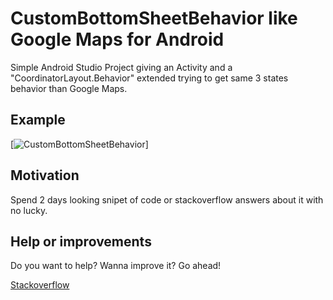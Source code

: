 # CustomBottomSheetBehavior like Google Maps for Android
Simple Android Studio Project giving an Activity and a "CoordinatorLayout.Behavior<V>" extended trying 
to get same 3 states behavior than Google Maps.

## Example
[![CustomBottomSheetBehavior](https://raw.githubusercontent.com/miguelhincapie/CustomBottomSheetBehavior/master/CustomBottomSheetBehaviorLikeGoogleMaps3states.gif)]

## Motivation
Spend 2 days looking snipet of code or stackoverflow answers about it with no lucky.

## Help or improvements
Do you want to help?
Wanna improve it?
Go ahead!

[Stackoverflow](http://stackoverflow.com/users/1332549/miguelhincapiec?tab=profile)
